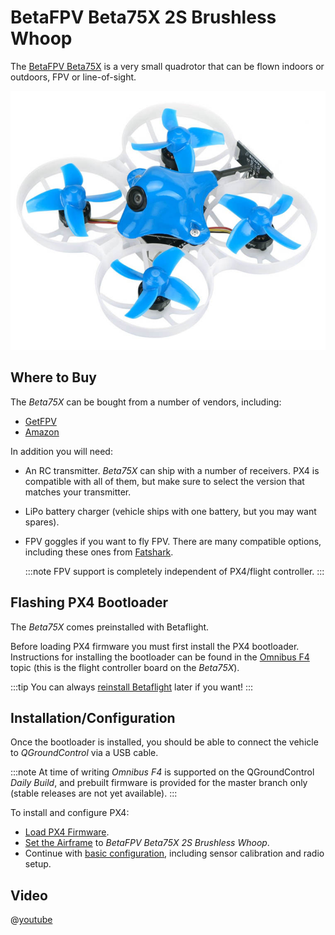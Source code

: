 # BetaFPV Beta75X 2S Brushless Whoop

The [BetaFPV Beta75X](https://betafpv.com/products/beta75x-2s-whoop-quadcopter) is a very small quadrotor that can be flown indoors or outdoors, FPV or line-of-sight.

![BetaFPV Beta75X](../../assets/hardware/betafpv_beta75x.jpg)

## Where to Buy

The *Beta75X* can be bought from a number of vendors, including:
- [GetFPV](https://www.getfpv.com/beta75x-2s-brushless-whoop-micro-quadcopter-xt30-frsky.html)
- [Amazon](https://www.amazon.com/BETAFPV-Beta75X-Brushless-Quadcopter-Smartaudio/dp/B07H86XSPW)

In addition you will need:
- An RC transmitter. *Beta75X* can ship with a number of receivers. PX4 is compatible with all of them, but make sure to select the version that matches your transmitter.
- LiPo battery charger (vehicle ships with one battery, but you may want spares).
- FPV goggles if you want to fly FPV.
  There are many compatible options, including these ones from [Fatshark](https://www.fatshark.com/product-page/dominator-v3).
  
  :::note
  FPV support is completely independent of PX4/flight controller.
  :::

## Flashing PX4 Bootloader

The *Beta75X* comes preinstalled with Betaflight.

Before loading PX4 firmware you must first install the PX4 bootloader.
Instructions for installing the bootloader can be found in the [Omnibus F4](../flight_controller/omnibus_f4_sd.md#bootloader) topic (this is the flight controller board on the *Beta75X*).

:::tip
You can always [reinstall Betaflight](../advanced_config/bootloader_update_from_betaflight.md#reinstall_betaflight) later if you want!
:::

## Installation/Configuration

Once the bootloader is installed, you should be able to connect the vehicle to *QGroundControl* via a USB cable.

:::note
At time of writing *Omnibus F4* is supported on the QGroundControl *Daily Build*, and prebuilt firmware is provided for the master branch only (stable releases are not yet available).
:::

To install and configure PX4:
- [Load PX4 Firmware](../config/firmware.md). 
- [Set the Airframe](../config/airframe.md) to *BetaFPV Beta75X 2S Brushless Whoop*.
- Continue with [basic configuration](../config/README.md), including sensor calibration and radio setup.

## Video

@[youtube](https://youtu.be/_-O0kv0Qsh4)
